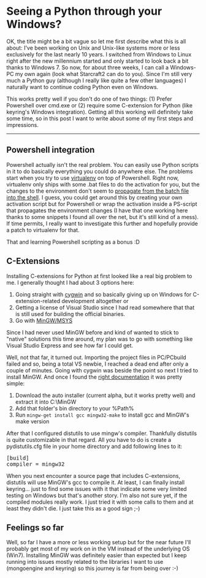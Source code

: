 # Seeing a Python through your Windows?

OK, the title might be a bit vague so let me first describe what this is all
about: I've been working on Unix and Unix-like systems more or less
exclusively for the last nearly 10 years. I switched from Windows to Linux
right after the new millennium started and only started to look back a bit
thanks to Windows 7. So now, for about three weeks, I can call a
Windows-PC my own again (look what Starcraft2 can do to you). Since I'm still
very much a Python guy (although I really like quite a few other languages) I
naturally want to continue coding Python even on Windows.

This works pretty well if you don't do one of two things: (1) Prefer
Powershell over cmd.exe or (2) require some C-extension for Python (like
keyring's Windows integration). Getting all this working will definitely take
some time, so in this post I want to write about some of my first steps and
impressions.

----------------------

## Powershell integration

Powershell actually isn't the real problem. You can easily use Python scripts
in it to do basically everything you could do anywhere else. The problems
start when you try to use [virtualenv](http://pypi.python.org/pypi/virtualenv)
on top of Powershell. Right now, virtualenv only ships with some .bat files to
do the activation for you, but the changes to the environment don't seem to
[propagate from the batch file into the
shell](http://stackoverflow.com/questions/1365081/virtualenv-in-powershell).
I guess, you could get around this by creating your own activation script
but for Powershell or wrap the activation inside a PS-script that
propagates the environment changes (I have that one working here thanks to
some snippets I found all over the net, but it's still kind of a mess). If
time permits, I really want to investigate this further and hopefully
provide a patch to virtualenv for that.

That and learning Powershell scripting as a bonus :D

## C-Extensions

Installing C-extensions for Python at first looked like a real big problem to
me. I generally thought I had about 3 options here:

1. Going straight with [cygwin](http://www.cygwin.com/) and so basically giving up on Windows for C-extension-related development altogether or
2. Getting a license of Visual Studio since I had read somewhere that that is still used for building the official binaries.
3. Go with [MinGW/MSYS](http://www.mingw.org/)

Since I had never used MinGW before and kind of wanted to stick to "native"
solutions this time around, my plan was to go with something like Visual
Studio Express and see how far I could get.

Well, not that far, it turned out. Importing the project files in PC/PCbuild
failed and so, being a total VS newbie, I reached a dead end after only a
couple of minutes. Going with cygwin was beside the point so next I tried to
install MinGW. And once I found the [right
documentation](http://www.mingw.org/wiki/Getting_Started) it was pretty
simple:

1. Download the auto installer (current alpha, but it works pretty well) and extract it into C:\MinGW
2. Add that folder's bin directory to your %Path%
3. Run ``mingw-get install gcc mingw32-make`` to install gcc and MinGW's make version

After that I configured distutils to use mingw's compiler. Thankfully
distutils is quite customizable in that regard. All you have to do is create
a pydistutils.cfg file in your home directory and add following lines to it:

<pre >[build]
compiler = mingw32
</pre>

When you next encounter a source page that includes C-extensions, distutils
will use MinGW's gcc to compile it. At least, I can finally install keyring...
just to find some issues with it that indicate some very limited testing on
Windows but that's another story. I'm also not sure yet, if the compiled
modules really work. I just tried it with some calls to them and at least they
didn't die. I just take this as a good sign ;-)

## Feelings so far

Well, so far I have a more or less working setup but for the near future I'll
probably get most of my work on in the VM instead of the underlying OS (Win7).
Installing MinGW was definitely easier than expected but I keep running into
issues mostly related to the libraries I want to use (mongoengine and keyring)
so this journey is far from being over :-)
